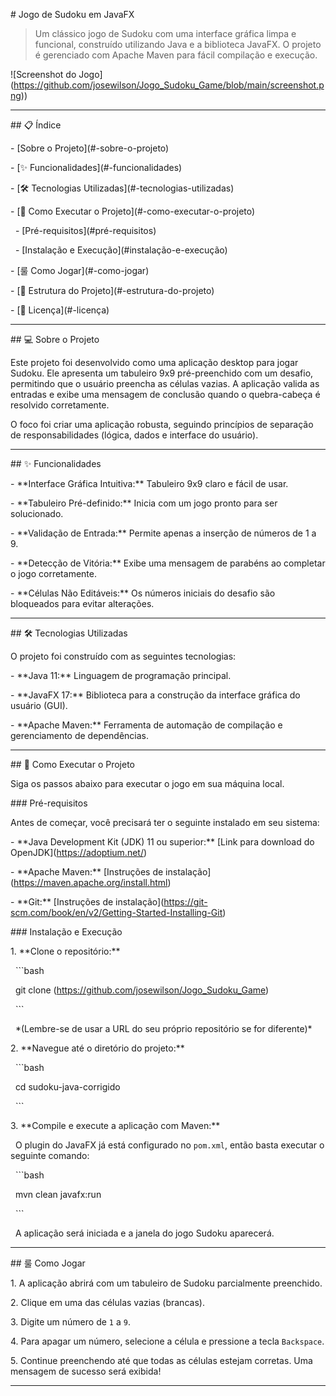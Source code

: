 \# Jogo de Sudoku em JavaFX



> Um clássico jogo de Sudoku com uma interface gráfica limpa e funcional, construído utilizando Java e a biblioteca JavaFX. O projeto é gerenciado com Apache Maven para fácil compilação e execução.



!\[Screenshot do Jogo](https://github.com/josewilson/Jogo_Sudoku_Game/blob/main/screenshot.png))



---



\## 📋 Índice



\- \[Sobre o Projeto](#-sobre-o-projeto)

\- \[✨ Funcionalidades](#-funcionalidades)

\- \[🛠️ Tecnologias Utilizadas](#-tecnologias-utilizadas)

\- \[🚀 Como Executar o Projeto](#-como-executar-o-projeto)

&nbsp; - \[Pré-requisitos](#pré-requisitos)

&nbsp; - \[Instalação e Execução](#instalação-e-execução)

\- \[룰 Como Jogar](#-como-jogar)

\- \[📂 Estrutura do Projeto](#-estrutura-do-projeto)

\- \[📄 Licença](#-licença)



---



\## 💻 Sobre o Projeto



Este projeto foi desenvolvido como uma aplicação desktop para jogar Sudoku. Ele apresenta um tabuleiro 9x9 pré-preenchido com um desafio, permitindo que o usuário preencha as células vazias. A aplicação valida as entradas e exibe uma mensagem de conclusão quando o quebra-cabeça é resolvido corretamente.



O foco foi criar uma aplicação robusta, seguindo princípios de separação de responsabilidades (lógica, dados e interface do usuário).



---



\## ✨ Funcionalidades



\-   \*\*Interface Gráfica Intuitiva:\*\* Tabuleiro 9x9 claro e fácil de usar.

\-   \*\*Tabuleiro Pré-definido:\*\* Inicia com um jogo pronto para ser solucionado.

\-   \*\*Validação de Entrada:\*\* Permite apenas a inserção de números de 1 a 9.

\-   \*\*Detecção de Vitória:\*\* Exibe uma mensagem de parabéns ao completar o jogo corretamente.

\-   \*\*Células Não Editáveis:\*\* Os números iniciais do desafio são bloqueados para evitar alterações.



---



\## 🛠️ Tecnologias Utilizadas



O projeto foi construído com as seguintes tecnologias:



\-   \*\*Java 11:\*\* Linguagem de programação principal.

\-   \*\*JavaFX 17:\*\* Biblioteca para a construção da interface gráfica do usuário (GUI).

\-   \*\*Apache Maven:\*\* Ferramenta de automação de compilação e gerenciamento de dependências.



---



\## 🚀 Como Executar o Projeto



Siga os passos abaixo para executar o jogo em sua máquina local.



\### Pré-requisitos



Antes de começar, você precisará ter o seguinte instalado em seu sistema:



\-   \*\*Java Development Kit (JDK) 11 ou superior:\*\* \[Link para download do OpenJDK](https://adoptium.net/)

\-   \*\*Apache Maven:\*\* \[Instruções de instalação](https://maven.apache.org/install.html)

\-   \*\*Git:\*\* \[Instruções de instalação](https://git-scm.com/book/en/v2/Getting-Started-Installing-Git)



\### Instalação e Execução



1\.  \*\*Clone o repositório:\*\*

&nbsp;   ```bash

&nbsp;   git clone \(https://github.com/josewilson/Jogo_Sudoku_Game)

&nbsp;   ```

&nbsp;   \*(Lembre-se de usar a URL do seu próprio repositório se for diferente)\*



2\.  \*\*Navegue até o diretório do projeto:\*\*

&nbsp;   ```bash

&nbsp;   cd sudoku-java-corrigido

&nbsp;   ```



3\.  \*\*Compile e execute a aplicação com Maven:\*\*

&nbsp;   O plugin do JavaFX já está configurado no `pom.xml`, então basta executar o seguinte comando:

&nbsp;   ```bash

&nbsp;   mvn clean javafx:run

&nbsp;   ```

&nbsp;   A aplicação será iniciada e a janela do jogo Sudoku aparecerá.



---



\## 룰 Como Jogar



1\.  A aplicação abrirá com um tabuleiro de Sudoku parcialmente preenchido.

2\.  Clique em uma das células vazias (brancas).

3\.  Digite um número de `1` a `9`.

4\.  Para apagar um número, selecione a célula e pressione a tecla `Backspace`.

5\.  Continue preenchendo até que todas as células estejam corretas. Uma mensagem de sucesso será exibida!



---





